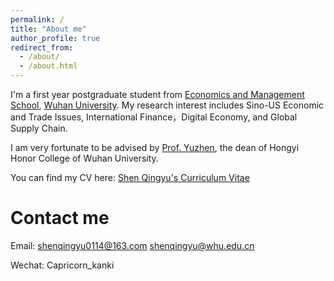 ```yaml
---
permalink: /
title: "About me"
author_profile: true
redirect_from: 
  - /about/
  - /about.html
---
```


I'm a first year postgraduate student from [Economics and Management School](https://ems.whu.edu.cn/), [Wuhan University](https://www.whu.edu.cn/). My research interest includes Sino-US Economic and Trade Issues, International Finance，Digital Economy, and Global Supply Chain.

I am very fortunate to be advised by [Prof. Yuzhen](https://ems.whu.edu.cn/info/1688/11106.htm), the dean of Hongyi Honor College of Wuhan University. 

You can find my CV here: [Shen Qingyu's Curriculum Vitae](assets/申庆昱简历20250323.pdf)


Contact me
======

Email: shenqingyu0114@163.com          shenqingyu@whu.edu.cn
       
Wechat: Capricorn_kanki
